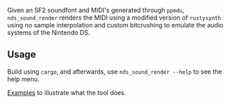 Given an SF2 soundfont and MIDI's generated through `ppmdu`, `nds_sound_render` renders the MIDI using a modified version of `rustysynth` using no sample interpolation and custom bitcrushing to emulate the audio systems of the Nintendo DS.

## Usage

Build using `cargo`, and afterwards, use `nds_sound_render --help` to see the help menu.

[Examples](./Examples/) to illustrate what the tool does.